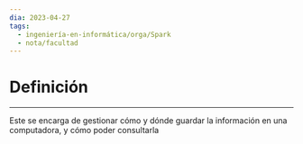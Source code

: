 ```yaml
---
dia: 2023-04-27
tags:
  - ingeniería-en-informática/orga/Spark
  - nota/facultad
---
```

# Definición
---
Este se encarga de gestionar cómo y dónde guardar la información en una computadora, y cómo poder consultarla